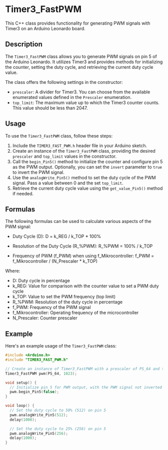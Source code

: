 # Timer3_FastPWM

This C++ class provides functionality for generating PWM signals with Timer3 on an Arduino Leonardo board.

## Description

The `Timer3_FastPWM` class allows you to generate PWM signals on pin 5 of the Arduino Leonardo. It utilizes Timer3 and provides methods for initializing the counter, setting the duty cycle, and retrieving the current duty cycle value.

The class offers the following settings in the constructor:
- `prescaler`: A divider for Timer3. You can choose from the available enumerated values defined in the `Prescaler` enumeration.
- `top_limit`: The maximum value up to which the Timer3 counter counts. This value should be less than 2047.

## Usage

To use the `Timer3_FastPWM` class, follow these steps:

1. Include the `TIMER3_FAST_PWM.h` header file in your Arduino sketch.
2. Create an instance of the `Timer3_FastPWM` class, providing the desired `prescaler` and `top_limit` values in the constructor.
3. Call the `begin_Pin5()` method to initialize the counter and configure pin 5 as the PWM output. Optionally, you can set the `invert` parameter to `true` to invert the PWM signal.
4. Use the `analogWrite_Pin5()` method to set the duty cycle of the PWM signal. Pass a value between 0 and the set `top_limit`.
5. Retrieve the current duty cycle value using the `get_value_Pin5()` method if needed.

## Formulas

The following formulas can be used to calculate various aspects of the PWM signal:

- Duty Cycle (D):
  D = k_REG / k_TOP * 100%

- Resolution of the Duty Cycle (R_%PWM):
  R_%PWM = 100% / k_TOP

- Frequency of PWM (f_PWM) when using f_Mikrocontroller:
  f_PWM = f_Mikrocontroller / (N_Prescaler * k_TOP)

Where:
- D: Duty cycle in percentage
- k_REG: Value for comparison with the counter value to set a PWM duty cycle
- k_TOP: Value to set the PWM frequency (top limit)
- R_%PWM: Resolution of the duty cycle in percentage
- f_PWM: Frequency of the PWM signal
- f_Mikrocontroller: Operating frequency of the microcontroller
- N_Prescaler: Counter prescaler

## Example

Here's an example usage of the `Timer3_FastPWM` class:

```cpp
#include <Arduino.h>
#include "TIMER3_FAST_PWM.h"

// Create an instance of Timer3_FastPWM with a prescaler of PS_64 and top_limit of 1023
Timer3_FastPWM pwm(PS_64, 1023);

void setup() {
  // Initialize pin 5 for PWM output, with the PWM signal not inverted
  pwm.begin_Pin5(false);
}

void loop() {
  // Set the duty cycle to 50% (512) on pin 5
  pwm.analogWrite_Pin5(512);
  delay(1000);

  // Set the duty cycle to 25% (256) on pin 5
  pwm.analogWrite_Pin5(256);
  delay(1000);
}
